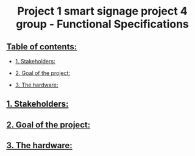<h1 style="text-align: center">Project 1 smart signage project 4 group - Functional Specifications</h1>

<h2 style="text-decoration: underline">Table of contents:</h2>

- [<p style="text-decoration: underline">1. Stakeholders:</p>](#1-stakeholders)
- [<p style="text-decoration: underline">2. Goal of the project:</p>](#2-goal-of-the-project)
- [<p style="text-decoration: underline">3. The hardware:</p>](#3-the-hardware)

## <p style="text-decoration: underline">1. Stakeholders:</p>

## <p style="text-decoration: underline">2. Goal of the project:</p>

## <p style="text-decoration: underline">3. The hardware:</p>

